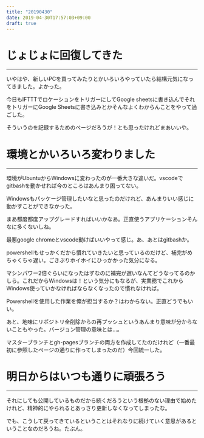 ```yaml
---
title: "20190430"
date: 2019-04-30T17:57:03+09:00
draft: true
---
```


# じょじょに回復してきた
---
いやはや、新しいPCを買ってみたりとかいろいろやっていたら結構元気になってきました。よかった。

今日もIFTTTでロケーションをトリガーにしてGoogle sheetsに書き込んでそれをトリガーにGoogle Sheetsに書き込みとかそんなよくわからんことをやって過ごした。

そういうのを記録するためのページだろうが！とも思ったけれどまあいいや。

# 環境とかいろいろ変わりました
---

環境がUbuntuからWindowsに変わったのが一番大きな違いだ。vscodeでgitbashを動かせれば今のところはあんまり困ってない。

Windowsもパッケージ管理したいなと思ったのだけれど、あんまりいい感じに動かすことができなかった。

まあ都度都度アップグレードすればいいかなあ。正直使うアプリケーションそんなに多くないしね。

最悪google chromeとvscode動けばいいやって感じ。あ、あとはgitbashか。

powershellもせっかくだから慣れていきたいと思っているのだけど、補完がめちゃくちゃ遅い。ごきぶりホイホイにひっかかった気分になる。

マシンパワー2倍ぐらいになったはずなのに補完が遅いなんてどうなってるのかしら。これだからWindowsは！という気分にもなるが、実業務でこれからWindows使っていかなければならなくなったので慣れなければ。

Powershellを使用した作業を俺が担当するか？はわからない。正直どうでもいい。

あと、地味にリポジトリ全削除からの再プッシュというあんまり意味が分からないこともやった。バージョン管理の意味とは…。

マスターブランチとgh-pagesブランチの両方を作成してたのだけれど（一番最初に参照したページの通りに作ってしまったのだ）今回統一した。

# 明日からはいつも通りに頑張ろう
---
それにしても公開しているものだから続くだろうという根拠のない理由で始めたけれど、精神的にやられるとあっさり更新しなくなってしまったな。

でも、こうして戻ってきているということはそれなりに続けていく意思があるということなのだろうね。たぶん。

